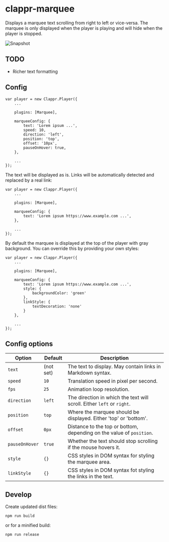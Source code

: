 # clappr-marquee

Displays a marquee text scrolling from right to left or vice-versa. The marquee is only displayed when the player is
playing and will hide when the player is stopped.

![Snapshot](../main/screenshot.jpg)

## TODO

- Richer text formatting

## Config

```
var player = new Clappr.Player({
	...

	plugins: [Marquee],

	marqueeConfig: {
		text: 'Lorem ipsum ...',
		speed: 10,
		direction: 'left',
		position: 'top',
		offset: '10px',
		pauseOnHover: true,
	},

	...
});
```

The text will be displayed as is. Links will be automatically detected and replaced by a real link:

```
var player = new Clappr.Player({
	...

	plugins: [Marquee],

	marqueeConfig: {
		text: 'Lorem ipsum https://www.example.com ...',
	},

	...
});
```

By default the marquee is displayed at the top of the player with gray background. You can override this by providing
your own styles:

```
var player = new Clappr.Player({
	...

	plugins: [Marquee],

	marqueeConfig: {
		text: 'Lorem ipsum https://www.example.com ...',
		style: {
			backgroundColor: 'green'
		},
		linkStyle: {
			textDecoration: 'none'
		}
	},

	...
});
```

## Config options

Option | Default | Description
-------|---------|------------
`text` | (not set) | The text to display. May contain links in Markdown syntax.
`speed` | `10` | Translation speed in pixel per second.
`fps` | `25` | Animation loop resolution.
`direction` | `left` | The direction in which the text will scroll. Either `left` or `right`.
`position` | `top` | Where the marquee should be displayed. Either 'top' or 'bottom'.
`offset` | `0px` | Distance to the top or bottom, depending on the value of `position`.
`pauseOnHover` | `true` | Whether the text should stop scrolling if the mouse hovers it.
`style` | `{}` | CSS styles in DOM syntax for styling the marquee area.
`linkStyle` | `{}` | CSS styles in DOM syntax fot styling the links in the text.

## Develop

Create updated dist files:

```
npm run build
```

or for a minified build:

``` 
npm run release
```
